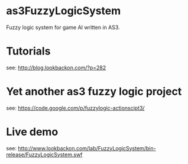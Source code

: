 as3FuzzyLogicSystem
===================

Fuzzy logic system for game AI written in AS3.

# Tutorials

see: http://blog.lookbackon.com/?p=282

# Yet another as3 fuzzy logic project

see: https://code.google.com/p/fuzzylogic-actionscipt3/

# Live demo

see: http://www.lookbackon.com/lab/FuzzyLogicSystem/bin-release/FuzzyLogicSystem.swf